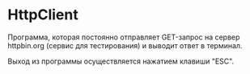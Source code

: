 # HttpClient

Программа, которая постоянно отправляет GET-запрос на сервер httpbin.org (сервис для тестирования) и выводит ответ в терминал.

Выход из программы осуществляется нажатием клавиши "ESC".